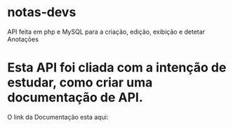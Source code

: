 # notas-devs


API feita em php e MySQL para a criação, edição, exibição e detetar Anotações

# Esta API foi cliada com a intenção de estudar, como criar uma documentação de API.

O link da Documentação esta aqui:
